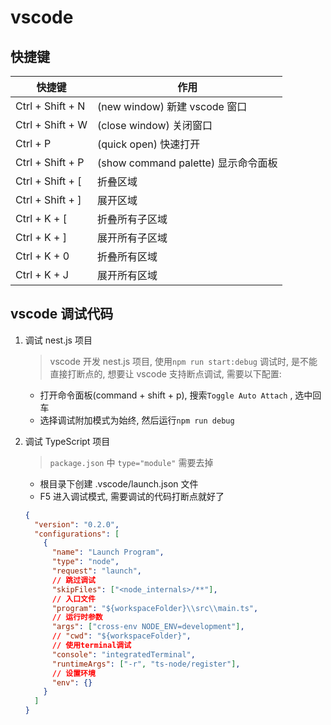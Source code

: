 # vscode

## 快捷键

| 快捷键           | 作用                                |
| ---------------- | ----------------------------------- |
| Ctrl + Shift + N | (new window) 新建 vscode 窗口       |
| Ctrl + Shift + W | (close window) 关闭窗口             |
| Ctrl + P         | (quick open) 快速打开               |
| Ctrl + Shift + P | (show command palette) 显示命令面板 |
| Ctrl + Shift + [ | 折叠区域                            |
| Ctrl + Shift + ] | 展开区域                            |
| Ctrl + K + [     | 折叠所有子区域                      |
| Ctrl + K + ]     | 展开所有子区域                      |
| Ctrl + K + 0     | 折叠所有区域                        |
| Ctrl + K + J     | 展开所有区域                        |

## vscode 调试代码

1. 调试 nest.js 项目

   > vscode 开发 nest.js 项目, 使用`npm run start:debug` 调试时, 是不能直接打断点的, 想要让 vscode 支持断点调试, 需要以下配置:

   - 打开命令面板(command + shift + p), 搜索`Toggle Auto Attach` , 选中回车
   - 选择调试附加模式为始终, 然后运行`npm run debug`

2. 调试 TypeScript 项目

   > `package.json` 中 `type="module"` 需要去掉

   - 根目录下创建 .vscode/launch.json 文件
   - F5 进入调试模式, 需要调试的代码打断点就好了

   ```json
   {
     "version": "0.2.0",
     "configurations": [
       {
         "name": "Launch Program",
         "type": "node",
         "request": "launch",
         // 跳过调试
         "skipFiles": ["<node_internals>/**"],
         // 入口文件
         "program": "${workspaceFolder}\\src\\main.ts",
         // 运行时参数
         "args": ["cross-env NODE_ENV=development"],
         // "cwd": "${workspaceFolder}",
         // 使用terminal调试
         "console": "integratedTerminal",
         "runtimeArgs": ["-r", "ts-node/register"],
         // 设置环境
         "env": {}
       }
     ]
   }
   ```
